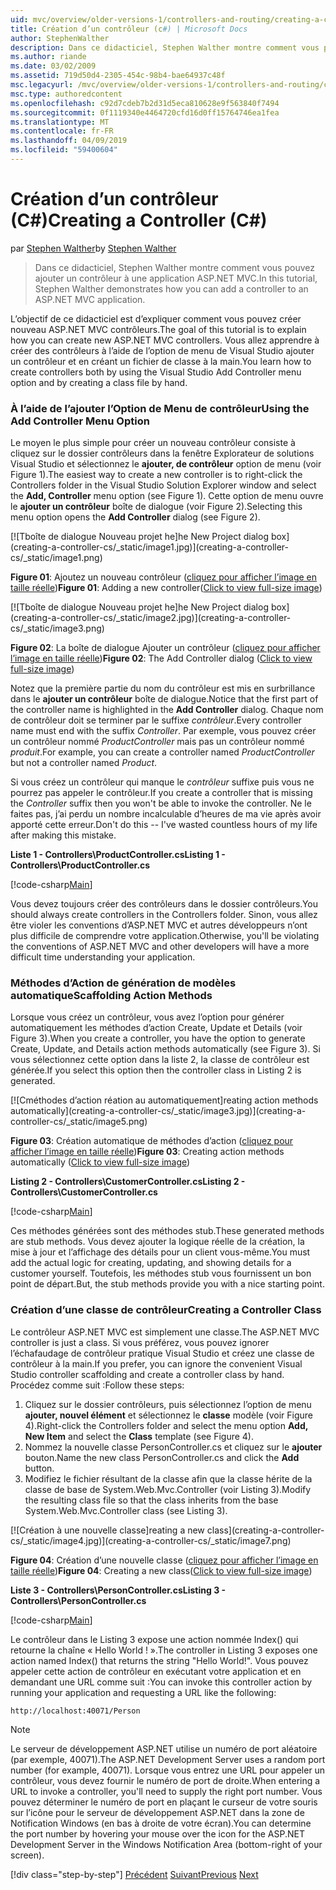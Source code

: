 ```yaml
---
uid: mvc/overview/older-versions-1/controllers-and-routing/creating-a-controller-cs
title: Création d’un contrôleur (c#) | Microsoft Docs
author: StephenWalther
description: Dans ce didacticiel, Stephen Walther montre comment vous pouvez ajouter un contrôleur à une application ASP.NET MVC.
ms.author: riande
ms.date: 03/02/2009
ms.assetid: 719d50d4-2305-454c-98b4-bae64937c48f
msc.legacyurl: /mvc/overview/older-versions-1/controllers-and-routing/creating-a-controller-cs
msc.type: authoredcontent
ms.openlocfilehash: c92d7cdeb7b2d31d5eca810628e9f563840f7494
ms.sourcegitcommit: 0f1119340e4464720cfd16d0ff15764746ea1fea
ms.translationtype: MT
ms.contentlocale: fr-FR
ms.lasthandoff: 04/09/2019
ms.locfileid: "59400604"
---
```

# <a name="creating-a-controller-c"></a><span data-ttu-id="28453-103">Création d’un contrôleur (C#)</span><span class="sxs-lookup"><span data-stu-id="28453-103">Creating a Controller (C#)</span></span>

<span data-ttu-id="28453-104">par [Stephen Walther](https://github.com/StephenWalther)</span><span class="sxs-lookup"><span data-stu-id="28453-104">by [Stephen Walther](https://github.com/StephenWalther)</span></span>

> <span data-ttu-id="28453-105">Dans ce didacticiel, Stephen Walther montre comment vous pouvez ajouter un contrôleur à une application ASP.NET MVC.</span><span class="sxs-lookup"><span data-stu-id="28453-105">In this tutorial, Stephen Walther demonstrates how you can add a controller to an ASP.NET MVC application.</span></span>


<span data-ttu-id="28453-106">L’objectif de ce didacticiel est d’expliquer comment vous pouvez créer nouveau ASP.NET MVC contrôleurs.</span><span class="sxs-lookup"><span data-stu-id="28453-106">The goal of this tutorial is to explain how you can create new ASP.NET MVC controllers.</span></span> <span data-ttu-id="28453-107">Vous allez apprendre à créer des contrôleurs à l’aide de l’option de menu de Visual Studio ajouter un contrôleur et en créant un fichier de classe à la main.</span><span class="sxs-lookup"><span data-stu-id="28453-107">You learn how to create controllers both by using the Visual Studio Add Controller menu option and by creating a class file by hand.</span></span>

### <a name="using-the-add-controller-menu-option"></a><span data-ttu-id="28453-108">À l’aide de l’ajouter l’Option de Menu de contrôleur</span><span class="sxs-lookup"><span data-stu-id="28453-108">Using the Add Controller Menu Option</span></span>

<span data-ttu-id="28453-109">Le moyen le plus simple pour créer un nouveau contrôleur consiste à cliquez sur le dossier contrôleurs dans la fenêtre Explorateur de solutions Visual Studio et sélectionnez le **ajouter, de contrôleur** option de menu (voir Figure 1).</span><span class="sxs-lookup"><span data-stu-id="28453-109">The easiest way to create a new controller is to right-click the Controllers folder in the Visual Studio Solution Explorer window and select the **Add, Controller** menu option (see Figure 1).</span></span> <span data-ttu-id="28453-110">Cette option de menu ouvre le **ajouter un contrôleur** boîte de dialogue (voir Figure 2).</span><span class="sxs-lookup"><span data-stu-id="28453-110">Selecting this menu option opens the **Add Controller** dialog (see Figure 2).</span></span>


[![T<span data-ttu-id="28453-111">boîte de dialogue Nouveau projet he]</span><span class="sxs-lookup"><span data-stu-id="28453-111">he New Project dialog box]</span></span>(creating-a-controller-cs/_static/image1.jpg)](creating-a-controller-cs/_static/image1.png)

<span data-ttu-id="28453-112">**Figure 01**: Ajoutez un nouveau contrôleur ([cliquez pour afficher l’image en taille réelle](creating-a-controller-cs/_static/image2.png))</span><span class="sxs-lookup"><span data-stu-id="28453-112">**Figure 01**: Adding a new controller([Click to view full-size image](creating-a-controller-cs/_static/image2.png))</span></span>


[![T<span data-ttu-id="28453-113">boîte de dialogue Nouveau projet he]</span><span class="sxs-lookup"><span data-stu-id="28453-113">he New Project dialog box]</span></span>(creating-a-controller-cs/_static/image2.jpg)](creating-a-controller-cs/_static/image3.png)

<span data-ttu-id="28453-114">**Figure 02**: La boîte de dialogue Ajouter un contrôleur ([cliquez pour afficher l’image en taille réelle](creating-a-controller-cs/_static/image4.png))</span><span class="sxs-lookup"><span data-stu-id="28453-114">**Figure 02**: The Add Controller dialog ([Click to view full-size image](creating-a-controller-cs/_static/image4.png))</span></span>


<span data-ttu-id="28453-115">Notez que la première partie du nom du contrôleur est mis en surbrillance dans le **ajouter un contrôleur** boîte de dialogue.</span><span class="sxs-lookup"><span data-stu-id="28453-115">Notice that the first part of the controller name is highlighted in the **Add Controller** dialog.</span></span> <span data-ttu-id="28453-116">Chaque nom de contrôleur doit se terminer par le suffixe *contrôleur*.</span><span class="sxs-lookup"><span data-stu-id="28453-116">Every controller name must end with the suffix *Controller*.</span></span> <span data-ttu-id="28453-117">Par exemple, vous pouvez créer un contrôleur nommé *ProductController* mais pas un contrôleur nommé *produit*.</span><span class="sxs-lookup"><span data-stu-id="28453-117">For example, you can create a controller named *ProductController* but not a controller named *Product*.</span></span>


<span data-ttu-id="28453-118">Si vous créez un contrôleur qui manque le *contrôleur* suffixe puis vous ne pourrez pas appeler le contrôleur.</span><span class="sxs-lookup"><span data-stu-id="28453-118">If you create a controller that is missing the *Controller* suffix then you won't be able to invoke the controller.</span></span> <span data-ttu-id="28453-119">Ne le faites pas, j’ai perdu un nombre incalculable d’heures de ma vie après avoir apporté cette erreur.</span><span class="sxs-lookup"><span data-stu-id="28453-119">Don't do this -- I've wasted countless hours of my life after making this mistake.</span></span>


**<span data-ttu-id="28453-120">Liste 1 - Controllers\ProductController.cs</span><span class="sxs-lookup"><span data-stu-id="28453-120">Listing 1 - Controllers\ProductController.cs</span></span>**

[!code-csharp[Main](creating-a-controller-cs/samples/sample1.cs)]

<span data-ttu-id="28453-121">Vous devez toujours créer des contrôleurs dans le dossier contrôleurs.</span><span class="sxs-lookup"><span data-stu-id="28453-121">You should always create controllers in the Controllers folder.</span></span> <span data-ttu-id="28453-122">Sinon, vous allez être violer les conventions d’ASP.NET MVC et autres développeurs n’ont plus difficile de comprendre votre application.</span><span class="sxs-lookup"><span data-stu-id="28453-122">Otherwise, you'll be violating the conventions of ASP.NET MVC and other developers will have a more difficult time understanding your application.</span></span>

### <a name="scaffolding-action-methods"></a><span data-ttu-id="28453-123">Méthodes d’Action de génération de modèles automatique</span><span class="sxs-lookup"><span data-stu-id="28453-123">Scaffolding Action Methods</span></span>

<span data-ttu-id="28453-124">Lorsque vous créez un contrôleur, vous avez l’option pour générer automatiquement les méthodes d’action Create, Update et Details (voir Figure 3).</span><span class="sxs-lookup"><span data-stu-id="28453-124">When you create a controller, you have the option to generate Create, Update, and Details action methods automatically (see Figure 3).</span></span> <span data-ttu-id="28453-125">Si vous sélectionnez cette option dans la liste 2, la classe de contrôleur est générée.</span><span class="sxs-lookup"><span data-stu-id="28453-125">If you select this option then the controller class in Listing 2 is generated.</span></span>


[![C<span data-ttu-id="28453-126">méthodes d’action réation au automatiquement]</span><span class="sxs-lookup"><span data-stu-id="28453-126">reating action methods automatically]</span></span>(creating-a-controller-cs/_static/image3.jpg)](creating-a-controller-cs/_static/image5.png)

<span data-ttu-id="28453-127">**Figure 03**: Création automatique de méthodes d’action ([cliquez pour afficher l’image en taille réelle](creating-a-controller-cs/_static/image6.png))</span><span class="sxs-lookup"><span data-stu-id="28453-127">**Figure 03**: Creating action methods automatically ([Click to view full-size image](creating-a-controller-cs/_static/image6.png))</span></span>


**<span data-ttu-id="28453-128">Listing 2 - Controllers\CustomerController.cs</span><span class="sxs-lookup"><span data-stu-id="28453-128">Listing 2 - Controllers\CustomerController.cs</span></span>**

[!code-csharp[Main](creating-a-controller-cs/samples/sample2.cs)]

<span data-ttu-id="28453-129">Ces méthodes générées sont des méthodes stub.</span><span class="sxs-lookup"><span data-stu-id="28453-129">These generated methods are stub methods.</span></span> <span data-ttu-id="28453-130">Vous devez ajouter la logique réelle de la création, la mise à jour et l’affichage des détails pour un client vous-même.</span><span class="sxs-lookup"><span data-stu-id="28453-130">You must add the actual logic for creating, updating, and showing details for a customer yourself.</span></span> <span data-ttu-id="28453-131">Toutefois, les méthodes stub vous fournissent un bon point de départ.</span><span class="sxs-lookup"><span data-stu-id="28453-131">But, the stub methods provide you with a nice starting point.</span></span>

### <a name="creating-a-controller-class"></a><span data-ttu-id="28453-132">Création d’une classe de contrôleur</span><span class="sxs-lookup"><span data-stu-id="28453-132">Creating a Controller Class</span></span>

<span data-ttu-id="28453-133">Le contrôleur ASP.NET MVC est simplement une classe.</span><span class="sxs-lookup"><span data-stu-id="28453-133">The ASP.NET MVC controller is just a class.</span></span> <span data-ttu-id="28453-134">Si vous préférez, vous pouvez ignorer l’échafaudage de contrôleur pratique Visual Studio et créez une classe de contrôleur à la main.</span><span class="sxs-lookup"><span data-stu-id="28453-134">If you prefer, you can ignore the convenient Visual Studio controller scaffolding and create a controller class by hand.</span></span> <span data-ttu-id="28453-135">Procédez comme suit :</span><span class="sxs-lookup"><span data-stu-id="28453-135">Follow these steps:</span></span>

1. <span data-ttu-id="28453-136">Cliquez sur le dossier contrôleurs, puis sélectionnez l’option de menu **ajouter, nouvel élément** et sélectionnez le **classe** modèle (voir Figure 4).</span><span class="sxs-lookup"><span data-stu-id="28453-136">Right-click the Controllers folder and select the menu option **Add, New Item** and select the **Class** template (see Figure 4).</span></span>
2. <span data-ttu-id="28453-137">Nommez la nouvelle classe PersonController.cs et cliquez sur le **ajouter** bouton.</span><span class="sxs-lookup"><span data-stu-id="28453-137">Name the new class PersonController.cs and click the **Add** button.</span></span>
3. <span data-ttu-id="28453-138">Modifiez le fichier résultant de la classe afin que la classe hérite de la classe de base de System.Web.Mvc.Controller (voir Listing 3).</span><span class="sxs-lookup"><span data-stu-id="28453-138">Modify the resulting class file so that the class inherits from the base System.Web.Mvc.Controller class (see Listing 3).</span></span>


[![C<span data-ttu-id="28453-139">réation à une nouvelle classe]</span><span class="sxs-lookup"><span data-stu-id="28453-139">reating a new class]</span></span>(creating-a-controller-cs/_static/image4.jpg)](creating-a-controller-cs/_static/image7.png)

<span data-ttu-id="28453-140">**Figure 04**: Création d’une nouvelle classe ([cliquez pour afficher l’image en taille réelle](creating-a-controller-cs/_static/image8.png))</span><span class="sxs-lookup"><span data-stu-id="28453-140">**Figure 04**: Creating a new class([Click to view full-size image](creating-a-controller-cs/_static/image8.png))</span></span>


**<span data-ttu-id="28453-141">Liste 3 - Controllers\PersonController.cs</span><span class="sxs-lookup"><span data-stu-id="28453-141">Listing 3 - Controllers\PersonController.cs</span></span>**

[!code-csharp[Main](creating-a-controller-cs/samples/sample3.cs)]

<span data-ttu-id="28453-142">Le contrôleur dans le Listing 3 expose une action nommée Index() qui retourne la chaîne « Hello World ! ».</span><span class="sxs-lookup"><span data-stu-id="28453-142">The controller in Listing 3 exposes one action named Index() that returns the string "Hello World!".</span></span> <span data-ttu-id="28453-143">Vous pouvez appeler cette action de contrôleur en exécutant votre application et en demandant une URL comme suit :</span><span class="sxs-lookup"><span data-stu-id="28453-143">You can invoke this controller action by running your application and requesting a URL like the following:</span></span>

`http://localhost:40071/Person`

> [!NOTE]
> 
> <span data-ttu-id="28453-144">Le serveur de développement ASP.NET utilise un numéro de port aléatoire (par exemple, 40071).</span><span class="sxs-lookup"><span data-stu-id="28453-144">The ASP.NET Development Server uses a random port number (for example, 40071).</span></span> <span data-ttu-id="28453-145">Lorsque vous entrez une URL pour appeler un contrôleur, vous devez fournir le numéro de port de droite.</span><span class="sxs-lookup"><span data-stu-id="28453-145">When entering a URL to invoke a controller, you'll need to supply the right port number.</span></span> <span data-ttu-id="28453-146">Vous pouvez déterminer le numéro de port en plaçant le curseur de votre souris sur l’icône pour le serveur de développement ASP.NET dans la zone de Notification Windows (en bas à droite de votre écran).</span><span class="sxs-lookup"><span data-stu-id="28453-146">You can determine the port number by hovering your mouse over the icon for the ASP.NET Development Server in the Windows Notification Area (bottom-right of your screen).</span></span>
> 
> [!div class="step-by-step"]
> <span data-ttu-id="28453-147">[Précédent](adding-dynamic-content-to-a-cached-page-cs.md)
> [Suivant](creating-an-action-cs.md)</span><span class="sxs-lookup"><span data-stu-id="28453-147">[Previous](adding-dynamic-content-to-a-cached-page-cs.md)
[Next](creating-an-action-cs.md)</span></span>
